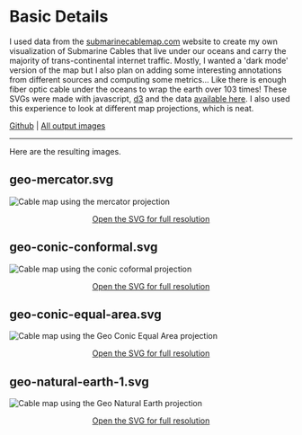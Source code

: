---
---

# Basic Details
I used data from the [submarinecablemap.com](https://submarinecablemap.com) website to create my own visualization of Submarine Cables that live under our oceans and carry the majority of trans-continental internet traffic. Mostly, I wanted a 'dark mode' version of the map but I also plan on adding some interesting annotations from different sources and computing some metrics... Like there is enough fiber optic cable under the oceans to wrap the earth over 103 times! These SVGs were made with javascript, [d3](https://d3js.org) and the data [available here](https://github.com/telegeography/www.submarinecablemap.com). I also used this experience to look at different map projections, which is neat.


[Github](https://github.com/sudorandom/submarine-cable-map) | [All output images](https://github.com/sudorandom/submarine-cable-map/tree/main/output)

-------

Here are the resulting images.

## geo-mercator.svg
![Cable map using the mercator projection](../../assets/images/works/submarine-cable-map/geo-mercator.svg "geo-mercator.svg")
<p align=center>
	<a href="../../assets/images/works/submarine-cable-map/geo-mercator.svg" target="_blank">Open the SVG for full resolution</a>
</p>

## geo-conic-conformal.svg

![Cable map using the conic coformal projection](../../assets/images/works/submarine-cable-map/geo-conic-conformal.svg "geo-conic-conformal.svg")
<p align=center>
	<a href="../../assets/images/works/submarine-cable-map/geo-conic-conformal.svg" target="_blank">Open the SVG for full resolution</a>
</p>

## geo-conic-equal-area.svg
![Cable map using the Geo Conic Equal Area projection](../../assets/images/works/submarine-cable-map/geo-conic-equal-area.svg "geo-conic-equal-area.svg")
<p align=center>
	<a href="../../assets/images/works/submarine-cable-map/geo-conic-equal-area.svg" target="_blank">Open the SVG for full resolution</a>
</p>

## geo-natural-earth-1.svg
![Cable map using the Geo Natural Earth projection](../../assets/images/works/submarine-cable-map/geo-natural-earth-1.svg" "geo-natural-earth-1")
<p align=center>
	<a href="../../assets/images/works/submarine-cable-map/geo-natural-earth-1.svg" target="_blank">Open the SVG for full resolution</a>
</p>
